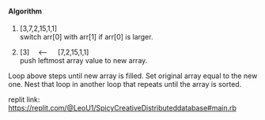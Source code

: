 #### Algorithm
1. [3,7,2,15,1,1]  
switch arr[0] with arr[1] if arr[0] is larger.  

2. [3]   <--   [7,2,15,1,1]  
push leftmost array value to new array.  

Loop above steps until new array is filled. Set original array equal to the new one. Nest that loop in another loop that repeats until the array is sorted.

replit link: https://replit.com/@LeoU1/SpicyCreativeDistributeddatabase#main.rb